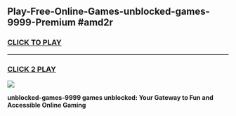 
## Play-Free-Online-Games-unblocked-games-9999-Premium #amd2r
<h3>
<a href="https://premium.freeplayer.one?title=unblocked-games-9999&ref=8M">CLICK TO PLAY</a></h3>
<hr>

<h3>
<a href="https://premium.freeplayer.one?title=unblocked-games-9999&ref=8M">CLICK 2 PLAY</a>
  
</h3>

<a href="https://premium.freeplayer.one?title=unblocked-games-9999&ref=8M"><img src="https://clearcache.store/games.png"></a>


**unblocked-games-9999 games unblocked: Your Gateway to Fun and Accessible Online Gaming**
